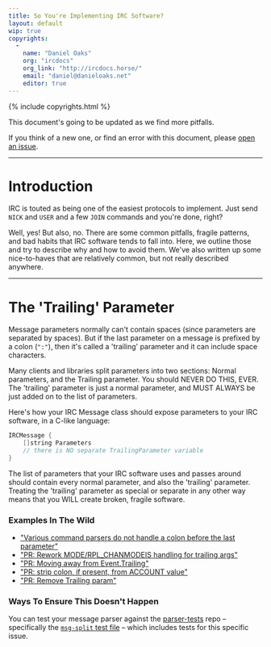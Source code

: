 ```yaml
---
title: So You're Implementing IRC Software?
layout: default
wip: true
copyrights:
  -
    name: "Daniel Oaks"
    org: "ircdocs"
    org_link: "http://ircdocs.horse/"
    email: "daniel@danieloaks.net"
    editor: true
---
```


{% include copyrights.html %}

<div class="note">
    <p>This document's going to be updated as we find more pitfalls.</p>
    <p>If you think of a new one, or find an error with this document, please <a href="https://github.com/ircdocs/modern-irc/issues">open an issue</a>.</p>
</div>

<div id="printable-toc" style="display: none"></div>


---


# Introduction

IRC is touted as being one of the easiest protocols to implement. Just send `NICK` and `USER` and a few `JOIN` commands and you're done, right?

Well, yes! But also, no. There are some common pitfalls, fragile patterns, and bad habits that IRC software tends to fall into. Here, we outline those and try to describe why and how to avoid them. We've also written up some nice-to-haves that are relatively common, but not really described anywhere.


---


# The 'Trailing' Parameter

Message parameters normally can't contain spaces (since parameters are separated by spaces). But if the last parameter on a message is prefixed by a colon (`":"`), then it's called a 'trailing' parameter and it can include space characters.

Many clients and libraries split parameters into two sections: Normal parameters, and the Trailing parameter. You should NEVER DO THIS, EVER. The 'trailing' parameter is just a normal parameter, and MUST ALWAYS be just added on to the list of parameters.

Here's how your IRC Message class should expose parameters to your IRC software, in a C-like language:

```c
IRCMessage {
    []string Parameters
    // there is NO separate TrailingParameter variable
}
```

The list of parameters that your IRC software uses and passes around should contain every normal parameter, and also the 'trailing' parameter. Treating the 'trailing' parameter as special or separate in any other way means that you WILL create broken, fragile software.

### Examples In The Wild

- ["Various command parsers do not handle a colon before the last parameter"](https://github.com/hexchat/hexchat/issues/2271)
- ["PR: Rework MODE/RPL_CHANMODEIS handling for trailing args"](https://github.com/znc/znc/pull/1661)
- ["PR: Moving away from Event.Trailing"](https://github.com/lrstanley/girc/pull/36)
- ["PR: strip colon, if present, from ACCOUNT value"](https://github.com/weechat/weechat/pull/1525)
- ["PR: Remove Trailing param"](https://github.com/khlieng/dispatch/pull/4)

### Ways To Ensure This Doesn't Happen

You can test your message parser against the [parser-tests](https://github.com/ircdocs/parser-tests/tree/master/tests) repo – specifically the [`msg-split` test file](https://github.com/ircdocs/parser-tests/blob/master/tests/msg-split.yaml) – which includes tests for this specific issue.




<!-- 
- trailing params being separated from normal params.
- server-time and unexpected tags (re: the lots of software that has broken after enabling server-time and getting authenticate, cap, etc lines with tags on 'em)
- nuh length and privmsg truncation.
- **ERR_NOMOTD** also being valid as the final numeric after connection reg.
- So You Want To Deal With The F*cking Encoding Mess? (or: Just Use UTF-8).
- validating that a last param can be sent as a non-final one, and irc framing generally (maybe include a link to that insp issue where an ISP was including a space or a newline or something in their reverse-lookup hostname and MAJORLY breaking assumptions. it happened in the s2s, but exactly the same could happen with s2c/c2s irc framing so, yeah, worth including as an example that impacts security).
- clients don't send \r\n\0, servers don't relay \r\n\0.
- clients may want to include a way for users to see raw protocol lines if their architecture allows it, ala /server raw
-->
